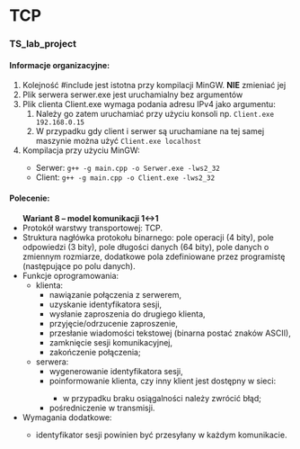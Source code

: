 # TCP
### TS_lab_project

#### Informacje organizacyjne:
<ol>
  <li>Kolejność #include jest istotna przy kompilacji MinGW. <strong>NIE</strong> zmieniać jej</li>
<li>Plik serwera serwer.exe jest uruchamialny bez argumentów</li>
<li>Plik clienta Client.exe wymaga podania adresu IPv4 jako argumentu:
<ol><li>Należy go zatem uruchamiać przy użyciu konsoli np. <code>Client.exe 192.168.0.15</code></li>
<li>W przypadku gdy client i serwer są uruchamiane na tej samej maszynie można użyć <code>Client.exe localhost</code></li>
</ol></li>
<li>Kompilacja przy użyciu MinGW:</li>
  <ul>
  <li>Serwer: <code>g++ -g main.cpp -o Serwer.exe -lws2_32</code></li>
  <li>Client: <code>g++ -g main.cpp -o Client.exe -lws2_32</code></li>
  </ul>
</ol>

#### Polecenie:
<ul>
<strong>Wariant 8 – model komunikacji 1↔1</strong>
<li>Protokół warstwy transportowej: TCP.</li>
<li>Struktura nagłówka protokołu binarnego: pole operacji (4 bity), pole odpowiedzi (3 bity), pole
długości danych (64 bity), pole danych o zmiennym rozmiarze, dodatkowe pola zdefiniowane przez
programistę (następujące po polu danych).</li>
<li>Funkcje oprogramowania:
<ul>
<li>klienta:
<ul>
<li>nawiązanie połączenia z serwerem,</li>
<li>uzyskanie identyfikatora sesji,</li>
<li>wysłanie zaproszenia do drugiego klienta,</li>
<li>przyjęcie/odrzucenie zaproszenie,</li>
<li>przesłanie wiadomości tekstowej (binarna postać znaków ASCII),</li>
<li>zamknięcie sesji komunikacyjnej,</li>
<li>zakończenie połączenia;</li>
</ul></li>
<li>serwera:
<ul>
<li>wygenerowanie identyfikatora sesji,</li>
<li>poinformowanie klienta, czy inny klient jest dostępny w sieci:</li>
<ul>
<li>w przypadku braku osiągalności należy zwrócić błąd;</li>
</ul>
<li>pośredniczenie w transmisji.</li>
</ul></ul>
<li>Wymagania dodatkowe:</li>
<ul>
<li>identyfikator sesji powinien być przesyłany w każdym komunikacie.</li>
</ul></ul>
